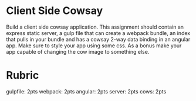 # Client Side Cowsay
Build a client side cowsay application. This assignment should contain an
express static server, a gulp file that can create a webpack bundle, an 
index that pulls in your bundle and has a cowsay 2-way data binding in
an angular app. Make sure to style your app using some css. As a bonus make
your app capable of changing the cow image to something else.

# Rubric
gulpfile: 2pts
webpack: 2pts
angular: 2pts
server: 2pts
cows: 2pts
